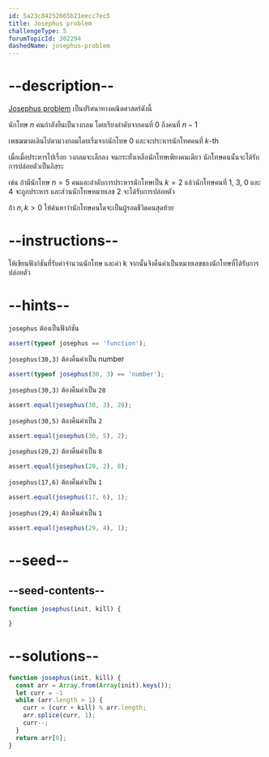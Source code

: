 ```yaml
---
id: 5a23c84252665b21eecc7ec5
title: Josephus problem
challengeType: 5
forumTopicId: 302294
dashedName: josephus-problem
---
```


# --description--

[Josephus problem](<https://en.wikipedia.org/wiki/Josephus problem>) เป็นปริศนาทางคณิตศาสตร์ดังนี้ 

นักโทษ $n$ คนกำลังยืนเป็นวงกลม โดยเรียงลำดับจากคนที่ $0$ ถึงคนที่ $n-1$

เพชฌฆาตเดินไปตามวงกลมโดยเริ่มจากนักโทษ $0$ และจะประหารนักโทศคนที่ $k$-th 

เมื่อเมื่อประหารไปเรื่อย วงกลมจะเล็กลง จนกระทั่งเหลือนักโทษเพียงคนเดียว นักโทษคนนั้นจะได้รับการปล่อยตัวเป็นอิสระ

เช่น ถ้ามีนักโทษ $n=5$ คนและลำดับการประหารนักโทษเป็น $k=2$ แล้วนักโทษคนที่ 1, 3, 0 และ 4 จะถูกประหาร และส่วนนักโทษหมายเลข 2 จะได้รับการปล่อยตัว

ถ้า $n, k > 0$ ให้ค้นหาว่านักโทษคนใดจะเป็นผู้รอดชีวิตคนสุดท้าย

# --instructions--

ให้เขียนฟังก์ชันที่รับค่าจำนวนนักโทษ และค่า k จากนั้นจึงคืนค่าเป็นหมายเลขของนักโทษที่ได้รับการปล่อยตัว

# --hints--

`josephus` ต้องเป็นฟังก์ชัน

```js
assert(typeof josephus == 'function');
```

`josephus(30,3)` ต้องคืนค่าเป็น number

```js
assert(typeof josephus(30, 3) == 'number');
```

`josephus(30,3)` ต้องคืนค่าเป็น `28`

```js
assert.equal(josephus(30, 3), 28);
```

`josephus(30,5)` ต้องคืนค่าเป็น `2`

```js
assert.equal(josephus(30, 5), 2);
```

`josephus(20,2)` ต้องคืนค่าเป็น `8`

```js
assert.equal(josephus(20, 2), 8);
```

`josephus(17,6)` ต้องคืนค่าเป็น `1`

```js
assert.equal(josephus(17, 6), 1);
```

`josephus(29,4)` ต้องคืนค่าเป็น `1`

```js
assert.equal(josephus(29, 4), 1);
```

# --seed--

## --seed-contents--

```js
function josephus(init, kill) {

}
```

# --solutions--

```js
function josephus(init, kill) {
  const arr = Array.from(Array(init).keys());
  let curr = -1
  while (arr.length > 1) {
    curr = (curr + kill) % arr.length;
    arr.splice(curr, 1);
    curr--;
  }
  return arr[0];
}
```
